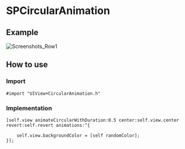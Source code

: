 SPCircularAnimation
=================

## Example

![Screenshots_Row1](https://github.com/SnoopPanda/SPCircularAnimation/blob/master/Example/animation.gif)

## How to use

### Import

	#import "UIView+CircularAnimation.h"

### Implementation

	[self.view animateCircularWithDuration:0.5 center:self.view.center revert:self.revert animations:^{
        
        self.view.backgroundColor = [self randomColor];
    }];
